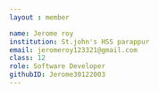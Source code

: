 ```yaml
--- 
layout : member 

name: Jerome roy
institution: St.john's HSS parappur
email: jeromeroy123321@gmail.com
class: 12
role: Software Developer 
githubID: Jerome30122003
--- 
```

